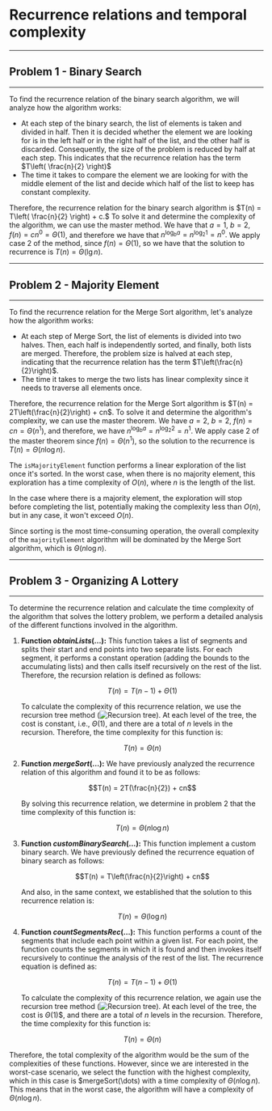 # **Recurrence relations and temporal complexity**
---
## **Problem 1 - Binary Search**
---
To find the recurrence relation of the binary search algorithm, we will analyze how the algorithm works:

- At each step of the binary search, the list of elements is taken and divided in half. Then it is decided whether the
  element we are looking for is in the left half or in the right half of the list, and the other half is discarded.
  Consequently, the size of the problem is reduced by half at each step. This indicates that the recurrence relation has
  the term $T\left( \frac{n}{2} \right)$
- The time it takes to compare the element we are looking for with the middle element of the list and decide which half
  of the list to keep has constant complexity.

Therefore, the recurrence relation for the binary search algorithm is $T(n) = T\left( \frac{n}{2} \right) + c.$ To solve
it and determine the complexity of the algorithm, we can use the master method. We have that $a=1$, $b=2$, $f(n)
=cn^{0}=\Theta(1)$, and therefore we have that $n^{\log_{b} a} = n^{\log_{2} 1} = n^{0}.$ We apply case 2 of the method,
since $f(n)=\Theta(1)$, so we have that the solution to recurrence is $T(n) = \Theta(\lg n).$

---
## **Problem 2 - Majority Element**
---
To find the recurrence relation for the Merge Sort algorithm, let's analyze how the algorithm works:

- At each step of Merge Sort, the list of elements is divided into two halves. Then, each half is independently sorted,
  and finally, both lists are merged. Therefore, the problem size is halved at each step, indicating that the recurrence
  relation has the term $T\left(\frac{n}{2}\right)$.
- The time it takes to merge the two lists has linear complexity since it needs to traverse all elements once.

Therefore, the recurrence relation for the Merge Sort algorithm is $T(n) = 2T\left(\frac{n}{2}\right) + cn$. To solve it
and determine the algorithm's complexity, we can use the master theorem. We have $a=2$, $b=2$, $f(n) = cn = \Theta(
n^{1})$, and therefore, we have $n^{\log_{b} a} = n^{\log_{2} 2} = n^{1}$. We apply case 2 of the master theorem since
$f(n)=\Theta(n^{1})$, so the solution to the recurrence is $T(n) = \Theta(n \log n)$.

The `isMajorityElement` function performs a linear exploration of the list once it's sorted. In the worst case, when
there is no majority element, this exploration has a time complexity of $O(n)$, where $n$ is the length of the list.

In the case where there is a majority element, the exploration will stop before completing the list, potentially making
the complexity less than $O(n)$, but in any case, it won't exceed $O(n)$.

Since sorting is the most time-consuming operation, the overall complexity of the `majorityElement` algorithm will be
dominated by the Merge Sort algorithm, which is $\Theta(n \log n)$.

---
## **Problem 3 - Organizing A Lottery**
---
To determine the recurrence relation and calculate the time complexity of the algorithm that solves the lottery problem,
we perform a detailed analysis of the different functions involved in the algorithm.

1. **Function $obtainLists(\dots)$:**
   This function takes a list of segments and splits their start and end points into two separate lists. For each
   segment, it performs a constant operation (adding the bounds to the accumulating lists) and then calls itself
   recursively on the rest of the list. Therefore, the recursion relation is defined as follows:

   $$T(n) = T(n-1) + \Theta(1)$$

   To calculate the complexity of this recurrence relation, we use the recursion tree
   method (![Recursion tree](https://i.ibb.co/6HG5vKY/Arbol-de-recursion-excalidraw.png)). At each level
   of the tree, the cost is constant, i.e., $\Theta(1)$, and there are a total of $n$ levels in the recursion.
   Therefore, the time complexity for this function is:

   $$T(n) = \Theta(n)$$

2. **Function $mergeSort(\dots)$:**
   We have previously analyzed the recurrence relation of this algorithm and found it to be as follows:

   $$T(n) = 2T(\frac{n}{2}) + cn$$

   By solving this recurrence relation, we determine in problem 2 that the time complexity of this function is:

   $$T(n) = \Theta(n \log n)$$

3. **Function $customBinarySearch(\dots)$:**
   This function implement a custom binary search. We have previously defined the recurrence equation of binary search
   as follows:

   $$T(n) = T\left(\frac{n}{2}\right) + cn$$

   And also, in the same context, we established that the solution to this recurrence relation is:

   $$T(n) = \Theta(\log n)$$

4. **Function $countSegmentsRec(\dots)$:**
   This function performs a count of the segments that include each point within a given list. For each point, the
   function counts the segments in which it is found and then invokes itself recursively to continue the analysis of the
   rest of the list. The recurrence equation is defined as:

   $$T(n) = T(n-1) + \Theta(1)$$

   To calculate the complexity of this recurrence relation, we again use the recursion tree
   method (![Recursion tree](https://i.ibb.co/6HG5vKY/Arbol-de-recursion-excalidraw.png)). At each level of the tree,
   the cost is
   $\Theta(1)$$, and there are a total of $n$ levels in the recursion. Therefore, the time complexity for this function
   is:

   $$T(n) = \Theta(n)$$

Therefore, the total complexity of the algorithm would be the sum of the complexities of these functions. However, since
we are interested in the worst-case scenario, we select the function with the highest complexity, which in this case is
$mergeSort(\dots) with a time complexity of $\Theta(n \log n)$. This means that in the worst case, the algorithm will
have a complexity of $\Theta(n \log n)$.
